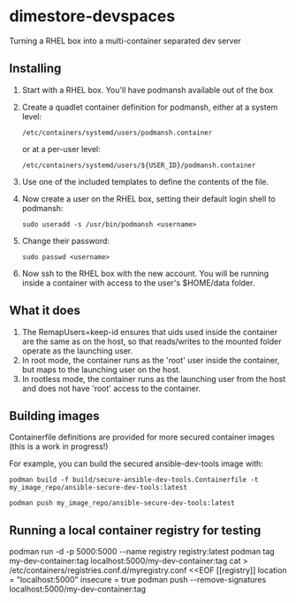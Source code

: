 # dimestore-devspaces
Turning a RHEL box into a multi-container separated dev server

## Installing
1. Start with a RHEL box. You'll have podmansh available out of the box
2. Create a quadlet container definition for podmansh, either at a system level:

    `/etc/containers/systemd/users/podmansh.container`

    or at a per-user level:

    `/etc/containers/systemd/users/${USER_ID}/podmansh.container`

3. Use one of the included templates to define the contents of the file.
4. Now create a user on the RHEL box, setting their default login shell to podmansh:

    `sudo useradd -s /usr/bin/podmansh <username>`

5. Change their password:

    `sudo passwd <username>`

6. Now ssh to the RHEL box with the new account. You will be running inside a container with access to the user's $HOME/data folder.

## What it does
1. The RemapUsers=keep-id ensures that uids used inside the container are the same as on the host, so that reads/writes to the mounted folder operate as the launching user.
2. In root mode, the container runs as the 'root' user inside the container, but maps to the launching user on the host.
3. In rootless mode, the container runs as the launching user from the host and does not have 'root' access to the container.

## Building images
Containerfile definitions are provided for more secured container images (this is a work in progress!)

For example, you can build the secured ansible-dev-tools image with:

`podman build -f build/secure-ansible-dev-tools.Containerfile -t my_image_repo/ansible-secure-dev-tools:latest`

`podman push my_image_repo/ansible-secure-dev-tools:latest`


## Running a local container registry for testing
podman run -d -p 5000:5000 --name registry registry:latest
podman tag my-dev-container:tag localhost:5000/my-dev-container:tag
cat > /etc/containers/registries.conf.d/myregistry.conf <<EOF
[[registry]]
location = "localhost:5000"
insecure = true
podman push --remove-signatures localhost:5000/my-dev-container:tag